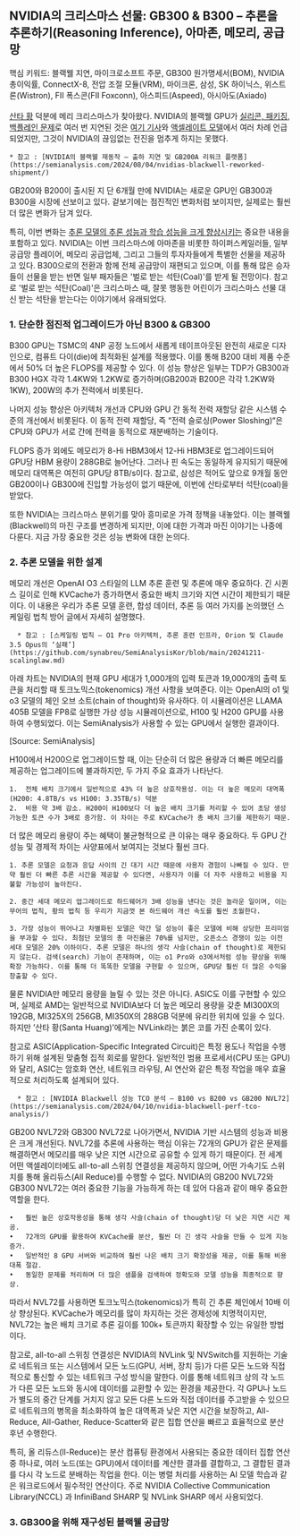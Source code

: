 ## NVIDIA의 크리스마스 선물: GB300 & B300 – 추론을 추론하기(Reasoning Inference), 아마존, 메모리, 공급망 ##

핵심 키워드: 블랙웰 지연, 마이크로소프트 주문, GB300 원가명세서(BOM), NVIDIA 총이익률, ConnectX-8, 전압 조절 모듈(VRM), 마이크론, 삼성, SK 하이닉스, 위스트론(Wistron), FII 폭스콘(FII Foxconn), 아스피드(Aspeed), 아시아도(Axiado)
<br>
<br>
[산타 황](https://www.youtube.com/watch?v=5CX0OcclFvQ) 덕분에 메리 크리스마스가 찾아왔다. NVIDIA의 블랙웰 GPU가 [실리콘, 패키징, 백플레인 문제](https://semianalysis.com/2024/08/04/nvidias-blackwell-reworked-shipment/)로 여러 번 지연된 것은 [여기 기사](https://semianalysis.com/2024/08/04/nvidias-blackwell-reworked-shipment/)와 [액셀레이트 모델](https://semianalysis.com/accelerator-industry-model/)에서 여러 차례 언급되었지만, 그것이 NVIDIA의 끊임없는 전진을 멈추게 하지는 못했다.

    * 참고 : [NVIDIA의 블랙웰 재동작 – 출하 지연 및 GB200A 리워크 플랫폼](https://semianalysis.com/2024/08/04/nvidias-blackwell-reworked-shipment/)

GB200와 B200이 출시된 지 단 6개월 만에 NVIDIA는 새로운 GPU인 GB300과 B300을 시장에 선보이고 있다. 겉보기에는 점진적인 변화처럼 보이지만, 실제로는 훨씬 더 많은 변화가 담겨 있다.

특히, 이번 변화는 [추론 모델의 추론 성능과 학습 성능을 크게 향상시키는](https://github.com/synabreu/SemiAnalysisKor/blob/main/20241211-scalinglaw.md) 중요한 내용을 포함하고 있다. NVIDIA는 이번 크리스마스에 아마존을 비롯한 하이퍼스케일러들, 일부 공급망 플레이어, 메모리 공급업체, 그리고 그들의 투자자들에게 특별한 선물을 제공하고 있다. B300으로의 전환과 함께 전체 공급망이 재편되고 있으며, 이를 통해 많은 승자들이 선물을 받는 반면 일부 패자들은 '벌로 받는 석탄(Coal)'를 받게 될 전망이다. 참고로 '벌로 받는 석탄(Coal)'은 크리스마스 때, 잘못 행동한 어린이가 크리스마스 선물 대신 받는 석탄을 받는다는 이야기에서 유래되었다. 

### 1. 단순한 점진적 업그레이드가 아닌 B300 & GB300 ###

B300 GPU는 TSMC의 4NP 공정 노드에서 새롭게 테이프아웃된 완전히 새로운 디자인으로, 컴퓨트 다이(die)에 최적화된 설계를 적용했다. 이를 통해 B200 대비 제품 수준에서 50% 더 높은 FLOPS를 제공할 수 있다. 이 성능 향상은 일부는 TDP가 GB300과 B300 HGX 각각 1.4KW와 1.2KW로 증가하며(GB200과 B200은 각각 1.2KW와 1KW), 200W의 추가 전력에서 비롯된다.

나머지 성능 향상은 아키텍처 개선과 CPU와 GPU 간 동적 전력 재할당 같은 시스템 수준의 개선에서 비롯된다. 이 동적 전력 재할당, 즉 “전력 슬로싱(Power Sloshing)“은 CPU와 GPU가 서로 간에 전력을 동적으로 재분배하는 기술이다.

FLOPS 증가 외에도 메모리가 8-Hi HBM3에서 12-Hi HBM3E로 업그레이드되어 GPU당 HBM 용량이 288GB로 늘어난다. 그러나 핀 속도는 동일하게 유지되기 때문에 메모리 대역폭은 여전히 GPU당 8TB/s이다. 참고로, 삼성은 적어도 앞으로 9개월 동안 GB200이나 GB300에 진입할 가능성이 없기 때문에, 이번에 산타로부터 석탄(coal)을 받았다.

또한 NVIDIA는 크리스마스 분위기를 맞아 흥미로운 가격 정책을 내놓았다. 이는 블랙웰(Blackwell)의 마진 구조를 변경하게 되지만, 이에 대한 가격과 마진 이야기는 나중에 다룬다. 지금 가장 중요한 것은 성능 변화에 대한 논의다.

### 2. 추론 모델을 위한 설계 ###

메모리 개선은 OpenAI O3 스타일의 LLM 추론 훈련 및 추론에 매우 중요하다. 긴 시퀀스 길이로 인해 KVCache가 증가하면서 중요한 배치 크기와 지연 시간이 제한되기 때문이다. 이 내용은 우리가 추론 모델 훈련, 합성 데이터, 추론 등 여러 가지를 논의했던 스케일링 법칙 방어 글에서 자세히 설명했다. 

      * 참고 : [스케일링 법칙 – O1 Pro 아키텍처, 추론 훈련 인프라, Orion 및 Claude 3.5 Opus의 ‘실패’](https://github.com/synabreu/SemiAnalysisKor/blob/main/20241211-scalinglaw.md)

아래 차트는 NVIDIA의 현재 GPU 세대가 1,000개의 입력 토큰과 19,000개의 출력 토큰을 처리할 때 토크노믹스(tokenomics) 개선 사항을 보여준다. 이는 OpenAI의 o1 및 o3 모델의 체인 오브 소트(chain of thought)와 유사하다. 이 시뮬레이션은 LLAMA 405B 모델을 FP8로 실행한 가상 성능 시뮬레이션으로, H100 및 H200 GPU를 사용하여 수행되었다. 이는 SemiAnalysis가 사용할 수 있는 GPU에서 실행한 결과이다.

[Source: SemiAnalysis]

H100에서 H200으로 업그레이드할 때, 이는 단순히 더 많은 용량과 더 빠른 메모리를 제공하는 업그레이드에 불과하지만, 두 가지 주요 효과가 나타난다.

	1.	전체 배치 크기에서 일반적으로 43% 더 높은 상호작용성. 이는 더 높은 메모리 대역폭(H200: 4.8TB/s vs H100: 3.35TB/s) 덕분
	2.	비용 약 3배 감소. H200이 H100보다 더 높은 배치 크기를 처리할 수 있어 초당 생성 가능한 토큰 수가 3배로 증가함. 이 차이는 주로 KVCache가 총 배치 크기를 제한하기 때문.

더 많은 메모리 용량이 주는 혜택이 불균형적으로 큰 이유는 매우 중요하다. 두 GPU 간 성능 및 경제적 차이는 사양표에서 보여지는 것보다 훨씬 크다.

	1. 추론 모델은 요청과 응답 사이의 긴 대기 시간 때문에 사용자 경험이 나빠질 수 있다. 만약 훨씬 더 빠른 추론 시간을 제공할 수 있다면, 사용자가 이를 더 자주 사용하고 비용을 지불할 가능성이 높아진다. 

	2. 중간 세대 메모리 업그레이드로 하드웨어가 3배 성능을 낸다는 것은 놀라운 일이며, 이는 무어의 법칙, 황의 법칙 등 우리가 지금껏 본 하드웨어 개선 속도를 훨씬 초월한다.
 
	3. 가장 성능이 뛰어나고 차별화된 모델은 약간 덜 성능이 좋은 모델에 비해 상당한 프리미엄을 부과할 수 있다. 최첨단 모델의 총 마진율은 70%를 넘지만, 오픈소스 경쟁이 있는 이전 세대 모델은 20% 이하이다. 추론 모델은 하나의 생각 사슬(chain of thought)로 제한되지 않는다. 검색(search) 기능이 존재하며, 이는 o1 Pro와 o3에서처럼 성능 향상을 위해 확장 가능하다. 이를 통해 더 똑똑한 모델을 구현할 수 있으며, GPU당 훨씬 더 많은 수익을 창출할 수 있다.

물론 NVIDIA만 메모리 용량을 늘릴 수 있는 것은 아니다. ASIC도 이를 구현할 수 있으며, 실제로 AMD는 일반적으로 NVIDIA보다 더 높은 메모리 용량을 갖춘 MI300X의 192GB, MI325X의 256GB, MI350X의 288GB 덕분에 유리한 위치에 있을 수 있다. 하지만 ’산타 황(Santa Huang)’에게는 NVLink라는 붉은 코를 가진 순록이 있다. 

참고로 ASIC(Application-Specific Integrated Circuit)은 특정 용도나 작업을 수행하기 위해 설계된 맞춤형 집적 회로를 말한다. 일반적인 범용 프로세서(CPU 또는 GPU)와 달리, ASIC는 암호화 연산, 네트워크 라우팅, AI 연산와 같은 특정 작업을 매우 효율적으로 처리하도록 설계되어 있다. 

      * 참고 : [NVIDIA Blackwell 성능 TCO 분석 – B100 vs B200 vs GB200 NVL72](https://semianalysis.com/2024/04/10/nvidia-blackwell-perf-tco-analysis/)

GB200 NVL72와 GB300 NVL72로 나아가면서, NVIDIA 기반 시스템의 성능과 비용은 크게 개선된다. NVL72를 추론에 사용하는 핵심 이유는 72개의 GPU가 같은 문제를 해결하면서 메모리를 매우 낮은 지연 시간으로 공유할 수 있게 하기 때문이다. 전 세계 어떤 액셀레이터에도 all-to-all 스위칭 연결성을 제공하지 않으며, 어떤 가속기도 스위치를 통해 올리듀스(All Reduce)를 수행할 수 없다. NVIDIA의 GB200 NVL72와 GB300 NVL72는 여러 중요한 기능을 가능하게 하는 데 있어 다음과 같이 매우 중요한 역할을 한다. 

	•	훨씬 높은 상호작용성을 통해 생각 사슬(chain of thought)당 더 낮은 지연 시간 제공.
	•	72개의 GPU를 활용하여 KVCache를 분산, 훨씬 더 긴 생각 사슬을 만들 수 있게 지능 증가.
	•	일반적인 8 GPU 서버와 비교하여 훨씬 나은 배치 크기 확장성을 제공, 이를 통해 비용 대폭 절감.
	•	동일한 문제를 처리하며 더 많은 샘플을 검색하여 정확도와 모델 성능을 최종적으로 향상.

따라서 NVL72를 사용하면 토크노믹스(tokenomics)가 특히 긴 추론 체인에서 10배 이상 향상된다. KVCache가 메모리를 많이 차지하는 것은 경제성에 치명적이지만, NVL72는 높은 배치 크기로 추론 길이를 100k+ 토큰까지 확장할 수 있는 유일한 방법이다.

참고로, all-to-all 스위칭 연결성은 NVIDIA의 NVLink 및 NVSwitch를 지원하는 기술로 네트워크 또는 시스템에서 모든 노드(GPU, 서버, 장치 등)가 다른 모든 노드와 직접적으로 통신할 수 있는 네트워크 구성 방식을 말한다. 이를 통해 네트워크 상의 각 노드가 다른 모든 노드와 동시에 데이터를 교환할 수 있는 환경을 제공한다. 각 GPU나 노드가 별도의 중간 단계를 거치지 않고 모든 다른 노드와 직접 데이터를 주고받을 수 있으므로 네트워크의 병목을 최소화하여 높은 대역폭과 낮은 지연 시간을 보장하고, All-Reduce, All-Gather, Reduce-Scatter와 같은 집합 연산을 빠르고 효율적으로 분산 후년 수행한다.

특히, 올 리듀스(ll-Reduce)는 분산 컴퓨팅 환경에서 사용되는 중요한 데이터 집합 연산 중 하나로, 여러 노드(또는 GPU)에서 데이터를 계산한 결과를 결합하고, 그 결합된 결과를 다시 각 노드로 분배하는 작업을 한다. 이는 병렬 처리를 사용하는 AI 모델 학습과 같은 워크로드에서 필수적인 연산이다. 주로 NVIDIA Collective Communication Library(NCCL) 과 InfiniBand SHARP 및 NVLink SHARP 에서 사용되었다. 

### 3. GB300을 위해 재구성된 블랙웰 공급망 ###







